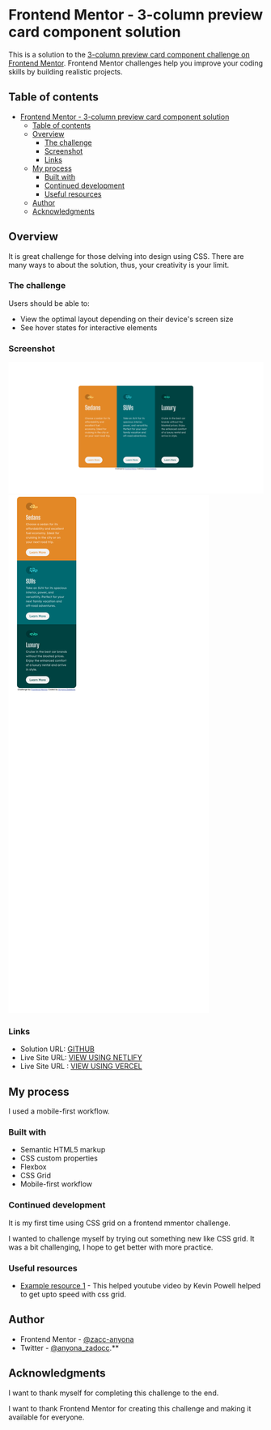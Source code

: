 # Frontend Mentor - 3-column preview card component solution

This is a solution to the [3-column preview card component challenge on Frontend Mentor](https://www.frontendmentor.io/challenges/3column-preview-card-component-pH92eAR2-). Frontend Mentor challenges help you improve your coding skills by building realistic projects. 

## Table of contents

- [Frontend Mentor - 3-column preview card component solution](#frontend-mentor---3-column-preview-card-component-solution)
  - [Table of contents](#table-of-contents)
  - [Overview](#overview)
    - [The challenge](#the-challenge)
    - [Screenshot](#screenshot)
    - [Links](#links)
  - [My process](#my-process)
    - [Built with](#built-with)
    - [Continued development](#continued-development)
    - [Useful resources](#useful-resources)
  - [Author](#author)
  - [Acknowledgments](#acknowledgments)

## Overview

  It is great challenge for those delving into design using CSS. There are many ways to about the solution, thus, your creativity is your limit.

### The challenge

Users should be able to:

- View the optimal layout depending on their device's screen size
- See hover states for interactive elements

### Screenshot

![Desktop Solution](./solution-screenshots/desktop-solution.png)
![Mobile Solution](./solution-screenshots/mobile-solution.png)

### Links

- Solution URL: [GITHUB](https://github.com/zacc-anyona/3-column-preview-card--FRONTEND-MENTOR-CHALLENGE)
- Live Site URL: [VIEW USING NETLIFY](https://three-column-preview-card-anyona.netlify.app/)
- Live Site URL : [VIEW USING VERCEL](https://3-column-preview-card-frontend-mentor-challenge.vercel.app/)

## My process

  I used a mobile-first workflow.

### Built with

- Semantic HTML5 markup
- CSS custom properties
- Flexbox
- CSS Grid
- Mobile-first workflow

### Continued development

  It is my first time using CSS grid on a frontend mmentor challenge.

  I wanted to challenge myself by trying out something new like CSS grid. It was a bit challenging, I hope to get better with more practice.

### Useful resources

- [Example resource 1](https://www.youtube.com/watch?v=rg7Fvvl3taU&pp=ygUIZ3JpZCBjc3M%3D) - This helped youtube video by Kevin Powell helped to get upto speed with css grid.

## Author

- Frontend Mentor - [@zacc-anyona](https://www.frontendmentor.io/profile/zacc-anyona)
- Twitter - [@anyona_zadocc](https://www.twitter.com/anyona_zadocc).**

## Acknowledgments

I want to thank myself for completing this challenge to the end.

I want to thank Frontend Mentor for creating this challenge and making it available for everyone.
